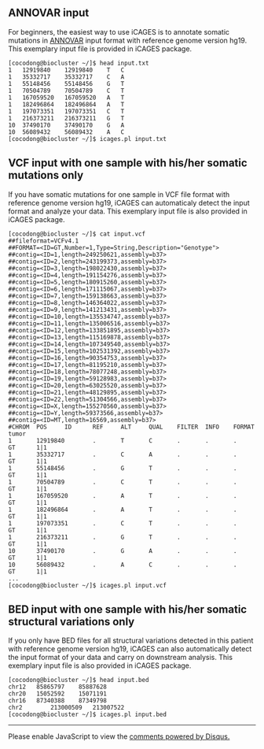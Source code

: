 ## ANNOVAR input 

For beginners, the easiest way to use iCAGES is to annotate somatic mutations in [ANNOVAR](http://annovar.openbioinformatics.org/) input format with reference genome version hg19. This exemplary input file is provided in iCAGES package.
```
[cocodong@biocluster ~/]$ head input.txt 
1	12919840	12919840	T	C
1	35332717	35332717	C	A
1	55148456	55148456	G	T
1	70504789	70504789	C	T
1	167059520	167059520	A	T
1	182496864	182496864	A	T
1	197073351	197073351	C	T
1	216373211	216373211	G	T
10	37490170	37490170	G	A
10	56089432	56089432	A	C
[cocodong@biocluster ~/]$ icages.pl input.txt

```

## VCF input with one sample with his/her somatic mutations only

If you have somatic mutations for one sample in VCF file format with reference genome version hg19, iCAGES can automaticaly detect the input format and analyze your data. This exemplary input file is also provided in iCAGES package.
```
[cocodong@biocluster ~/]$ cat input.vcf
##fileformat=VCFv4.1
##FORMAT=<ID=GT,Number=1,Type=String,Description="Genotype">
##contig=<ID=1,length=249250621,assembly=b37>
##contig=<ID=2,length=243199373,assembly=b37>
##contig=<ID=3,length=198022430,assembly=b37>
##contig=<ID=4,length=191154276,assembly=b37>
##contig=<ID=5,length=180915260,assembly=b37>
##contig=<ID=6,length=171115067,assembly=b37>
##contig=<ID=7,length=159138663,assembly=b37>
##contig=<ID=8,length=146364022,assembly=b37>
##contig=<ID=9,length=141213431,assembly=b37>
##contig=<ID=10,length=135534747,assembly=b37>
##contig=<ID=11,length=135006516,assembly=b37>
##contig=<ID=12,length=133851895,assembly=b37>
##contig=<ID=13,length=115169878,assembly=b37>
##contig=<ID=14,length=107349540,assembly=b37>
##contig=<ID=15,length=102531392,assembly=b37>
##contig=<ID=16,length=90354753,assembly=b37>
##contig=<ID=17,length=81195210,assembly=b37>
##contig=<ID=18,length=78077248,assembly=b37>
##contig=<ID=19,length=59128983,assembly=b37>
##contig=<ID=20,length=63025520,assembly=b37>
##contig=<ID=21,length=48129895,assembly=b37>
##contig=<ID=22,length=51304566,assembly=b37>
##contig=<ID=X,length=155270560,assembly=b37>
##contig=<ID=Y,length=59373566,assembly=b37>
##contig=<ID=MT,length=16569,assembly=b37>
#CHROM  POS     ID      REF     ALT     QUAL    FILTER  INFO    FORMAT  tumor
1       12919840        .       T       C       .       .       .       GT      1|1
1       35332717        .       C       A       .       .       .       GT      1|1
1       55148456        .       G       T       .       .       .       GT      1|1
1       70504789        .       C       T       .       .       .       GT      1|1
1       167059520       .       A       T       .       .       .       GT      1|1
1       182496864       .       A       T       .       .       .       GT      1|1
1       197073351       .       C       T       .       .       .       GT      1|1
1       216373211       .       G       T       .       .       .       GT      1|1
10      37490170        .       G       A       .       .       .       GT      1|1
10      56089432        .       A       C       .       .       .       GT      1|1
...
[cocodong@biocluster ~/]$ icages.pl input.vcf
```

## BED input with one sample with his/her somatic structural variations only

If you only have BED files for all structural variations detected in this patient with reference genome version hg19, iCAGES can also automatically detect the input format of your data and carry on downstream analysis. This exemplary input file is also provided in iCAGES package.

```
[cocodong@biocluster ~/]$ head input.bed
chr12	85865797	85887628
chr20	15052592	15071191
chr16	87340388	87349798
chr2		213000509	213007522
[cocodong@biocluster ~/]$ icages.pl input.bed
```


---

<div id="disqus_thread"></div>
<script type="text/javascript">
/* * * CONFIGURATION VARIABLES * * */
var disqus_shortname = 'icages';

/* * * DON'T EDIT BELOW THIS LINE * * */
(function() {
var dsq = document.createElement('script'); dsq.type = 'text/javascript'; dsq.async = true;
dsq.src = '//' + disqus_shortname + '.disqus.com/embed.js';
(document.getElementsByTagName('head')[0] || document.getElementsByTagName('body')[0]).appendChild(dsq);
})();
</script>
<noscript>Please enable JavaScript to view the <a href="https://disqus.com/?ref_noscript" rel="nofollow">comments powered by Disqus.</a></noscript>
